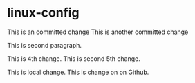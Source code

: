 # linux-config
This is an committed change
This is another committed change

This is second paragraph.

This is 4th change. 
This is second 5th change.

This is local change.
This is change on on Github.
